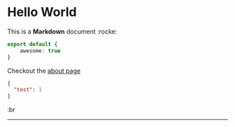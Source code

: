 # Hello World

This is a **Markdown** document \:rocke:

```ts
export default {
    awesome: true
}
```

Checkout the [about page](/about)

```json [test-json]
{
  "test": 1
}
```

:br

---
